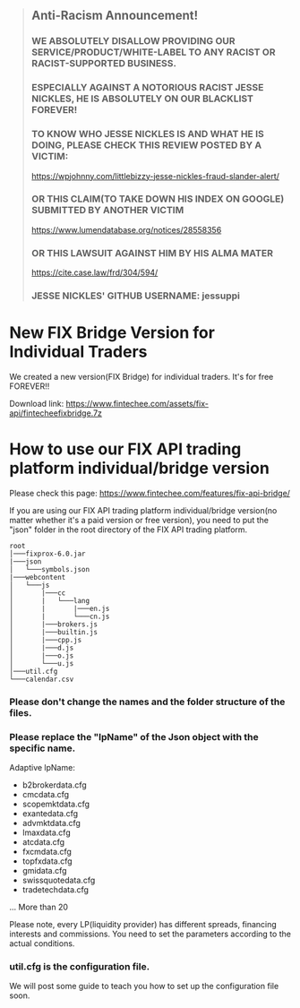 > ## Anti-Racism Announcement!
> ### WE ABSOLUTELY DISALLOW PROVIDING OUR SERVICE/PRODUCT/WHITE-LABEL TO ANY RACIST OR RACIST-SUPPORTED BUSINESS.
> ### ESPECIALLY AGAINST A NOTORIOUS RACIST JESSE NICKLES, HE IS ABSOLUTELY ON OUR BLACKLIST FOREVER!
> ### TO KNOW WHO JESSE NICKLES IS AND WHAT HE IS DOING, PLEASE CHECK THIS REVIEW POSTED BY A VICTIM:
> https://wpjohnny.com/littlebizzy-jesse-nickles-fraud-slander-alert/
> ### OR THIS CLAIM(TO TAKE DOWN HIS INDEX ON GOOGLE) SUBMITTED BY ANOTHER VICTIM
> https://www.lumendatabase.org/notices/28558356
> ### OR THIS LAWSUIT AGAINST HIM BY HIS ALMA MATER
> https://cite.case.law/frd/304/594/
> ### JESSE NICKLES' GITHUB USERNAME: jessuppi



# New FIX Bridge Version for Individual Traders
We created a new version(FIX Bridge) for individual traders. It's for free FOREVER!!

Download link: https://www.fintechee.com/assets/fix-api/fintecheefixbridge.7z

# How to use our FIX API trading platform individual/bridge version
Please check this page:
https://www.fintechee.com/features/fix-api-bridge/

If you are using our FIX API trading platform individual/bridge version(no matter whether it's a paid version or free version), you need to put the "json" folder in the root directory of the FIX API trading platform.

```
root
│───fixprox-6.0.jar
|───json
│   └───symbols.json
|───webcontent
│   └───js
│       |───cc
│       |   └───lang
│       |       |───en.js
│       |       └───cn.js
│       |───brokers.js
│       |───builtin.js
│       |───cpp.js
│       |───d.js
│       |───o.js
│       └───u.js
│───util.cfg
└───calendar.csv
```

### Please don't change the names and the folder structure of the files.

### Please replace the "lpName" of the Json object with the specific name.

Adaptive lpName:

* b2brokerdata.cfg
* cmcdata.cfg
* scopemktdata.cfg
* exantedata.cfg
* advmktdata.cfg
* lmaxdata.cfg
* atcdata.cfg
* fxcmdata.cfg
* topfxdata.cfg
* gmidata.cfg
* swissquotedata.cfg
* tradetechdata.cfg

... More than 20

Please note, every LP(liquidity provider) has different spreads, financing interests and commissions. You need to set the parameters according to the actual conditions.

### util.cfg is the configuration file.

We will post some guide to teach you how to set up the configuration file soon.
